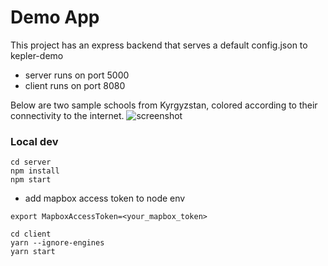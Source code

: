 # Demo App

This project has an express backend that serves a default config.json to kepler-demo
- server runs on port 5000
- client runs on port 8080

Below are two sample schools from Kyrgyzstan, colored according to their connectivity to the internet.
![screenshot]('./screenshot.png')

### Local dev
```
cd server
npm install
npm start
```
- add mapbox access token to node env
```
export MapboxAccessToken=<your_mapbox_token>
```
```
cd client
yarn --ignore-engines
yarn start
```
